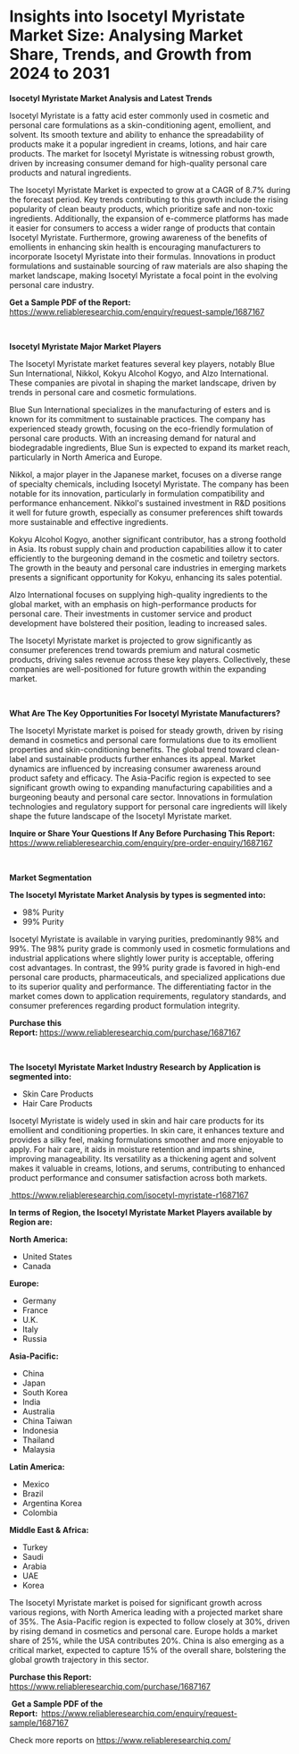 <p><h1>Insights into Isocetyl Myristate Market Size: Analysing Market Share, Trends, and Growth from 2024 to 2031</h1></p><p><strong>Isocetyl Myristate Market Analysis and Latest Trends</strong></p>
<p><p>Isocetyl Myristate is a fatty acid ester commonly used in cosmetic and personal care formulations as a skin-conditioning agent, emollient, and solvent. Its smooth texture and ability to enhance the spreadability of products make it a popular ingredient in creams, lotions, and hair care products. The market for Isocetyl Myristate is witnessing robust growth, driven by increasing consumer demand for high-quality personal care products and natural ingredients.</p><p>The Isocetyl Myristate Market is expected to grow at a CAGR of 8.7% during the forecast period. Key trends contributing to this growth include the rising popularity of clean beauty products, which prioritize safe and non-toxic ingredients. Additionally, the expansion of e-commerce platforms has made it easier for consumers to access a wider range of products that contain Isocetyl Myristate. Furthermore, growing awareness of the benefits of emollients in enhancing skin health is encouraging manufacturers to incorporate Isocetyl Myristate into their formulas. Innovations in product formulations and sustainable sourcing of raw materials are also shaping the market landscape, making Isocetyl Myristate a focal point in the evolving personal care industry.</p></p>
<p><strong>Get a Sample PDF of the Report:&nbsp;</strong> <a href="https://www.reliableresearchiq.com/enquiry/request-sample/1687167?utm_campaign=1082&utm_medium=2&utm_source=Github&utm_content=ia&utm_term=31122024&utm_id=isocetyl-myristate">https://www.reliableresearchiq.com/enquiry/request-sample/1687167</a></p>
<p>&nbsp;</p>
<p><strong>Isocetyl Myristate Major Market Players</strong></p>
<p><p>The Isocetyl Myristate market features several key players, notably Blue Sun International, Nikkol, Kokyu Alcohol Kogyo, and Alzo International. These companies are pivotal in shaping the market landscape, driven by trends in personal care and cosmetic formulations.</p><p>Blue Sun International specializes in the manufacturing of esters and is known for its commitment to sustainable practices. The company has experienced steady growth, focusing on the eco-friendly formulation of personal care products. With an increasing demand for natural and biodegradable ingredients, Blue Sun is expected to expand its market reach, particularly in North America and Europe.</p><p>Nikkol, a major player in the Japanese market, focuses on a diverse range of specialty chemicals, including Isocetyl Myristate. The company has been notable for its innovation, particularly in formulation compatibility and performance enhancement. Nikkol's sustained investment in R&D positions it well for future growth, especially as consumer preferences shift towards more sustainable and effective ingredients.</p><p>Kokyu Alcohol Kogyo, another significant contributor, has a strong foothold in Asia. Its robust supply chain and production capabilities allow it to cater efficiently to the burgeoning demand in the cosmetic and toiletry sectors. The growth in the beauty and personal care industries in emerging markets presents a significant opportunity for Kokyu, enhancing its sales potential.</p><p>Alzo International focuses on supplying high-quality ingredients to the global market, with an emphasis on high-performance products for personal care. Their investments in customer service and product development have bolstered their position, leading to increased sales.</p><p>The Isocetyl Myristate market is projected to grow significantly as consumer preferences trend towards premium and natural cosmetic products, driving sales revenue across these key players. Collectively, these companies are well-positioned for future growth within the expanding market.</p></p>
<p>&nbsp;</p>
<p><strong>What Are The Key Opportunities For Isocetyl Myristate Manufacturers?</strong></p>
<p><p>The Isocetyl Myristate market is poised for steady growth, driven by rising demand in cosmetics and personal care formulations due to its emollient properties and skin-conditioning benefits. The global trend toward clean-label and sustainable products further enhances its appeal. Market dynamics are influenced by increasing consumer awareness around product safety and efficacy. The Asia-Pacific region is expected to see significant growth owing to expanding manufacturing capabilities and a burgeoning beauty and personal care sector. Innovations in formulation technologies and regulatory support for personal care ingredients will likely shape the future landscape of the Isocetyl Myristate market.</p></p>
<p><strong>Inquire or Share Your Questions If Any Before Purchasing This Report:</strong> <a href="https://www.reliableresearchiq.com/enquiry/pre-order-enquiry/1687167?utm_campaign=1082&utm_medium=2&utm_source=Github&utm_content=ia&utm_term=31122024&utm_id=isocetyl-myristate">https://www.reliableresearchiq.com/enquiry/pre-order-enquiry/1687167</a></p>
<p>&nbsp;</p>
<p><strong>Market Segmentation</strong></p>
<p><strong>The Isocetyl Myristate Market Analysis by types is segmented into:</strong></p>
<p><ul><li>98% Purity</li><li>99% Purity</li></ul></p>
<p><p>Isocetyl Myristate is available in varying purities, predominantly 98% and 99%. The 98% purity grade is commonly used in cosmetic formulations and industrial applications where slightly lower purity is acceptable, offering cost advantages. In contrast, the 99% purity grade is favored in high-end personal care products, pharmaceuticals, and specialized applications due to its superior quality and performance. The differentiating factor in the market comes down to application requirements, regulatory standards, and consumer preferences regarding product formulation integrity.</p></p>
<p><strong>Purchase this Report:&nbsp;</strong><a href="https://www.reliableresearchiq.com/purchase/1687167?utm_campaign=1082&utm_medium=2&utm_source=Github&utm_content=ia&utm_term=31122024&utm_id=isocetyl-myristate">https://www.reliableresearchiq.com/purchase/1687167</a></p>
<p>&nbsp;</p>
<p><strong>The Isocetyl Myristate Market Industry Research by Application is segmented into:</strong></p>
<p><ul><li>Skin Care Products</li><li>Hair Care Products</li></ul></p>
<p><p>Isocetyl Myristate is widely used in skin and hair care products for its emollient and conditioning properties. In skin care, it enhances texture and provides a silky feel, making formulations smoother and more enjoyable to apply. For hair care, it aids in moisture retention and imparts shine, improving manageability. Its versatility as a thickening agent and solvent makes it valuable in creams, lotions, and serums, contributing to enhanced product performance and consumer satisfaction across both markets.</p></p>
<p><a href="https://www.reliableresearchiq.com/isocetyl-myristate-r1687167?utm_campaign=1082&utm_medium=2&utm_source=Github&utm_content=ia&utm_term=31122024&utm_id=isocetyl-myristate">&nbsp;https://www.reliableresearchiq.com/isocetyl-myristate-r1687167</a></p>
<p><strong>In terms of Region, the Isocetyl Myristate Market Players available by Region are:</strong></p>
<p>
    <p> <strong> North America: </strong>
        <ul>
            <li>United States</li>
            <li>Canada</li>
        </ul>
        </p> 
    <p> <strong> Europe: </strong>
        <ul>
            <li>Germany</li>
            <li>France</li>
            <li>U.K.</li>
            <li>Italy</li>
            <li>Russia</li>
        </ul>
        </p> 
    <p> <strong> Asia-Pacific: </strong>
        <ul>
            <li>China</li>
            <li>Japan</li>
            <li>South Korea</li>
            <li>India</li>
            <li>Australia</li>
            <li>China Taiwan</li>
            <li>Indonesia</li>
            <li>Thailand</li>
            <li>Malaysia</li>
        </ul>
        </p> 
    <p> <strong> Latin America: </strong>
        <ul>
            <li>Mexico</li>
            <li>Brazil</li>
            <li>Argentina Korea</li>
            <li>Colombia</li>
        </ul>
        </p> 
    <p> <strong> Middle East & Africa: </strong>
        <ul>
            <li>Turkey</li>
            <li>Saudi</li>
            <li>Arabia</li>
            <li>UAE</li>
            <li>Korea</li>
        </ul>
    </p>
    </p>
<p><p>The Isocetyl Myristate market is poised for significant growth across various regions, with North America leading with a projected market share of 35%. The Asia-Pacific region is expected to follow closely at 30%, driven by rising demand in cosmetics and personal care. Europe holds a market share of 25%, while the USA contributes 20%. China is also emerging as a critical market, expected to capture 15% of the overall share, bolstering the global growth trajectory in this sector.</p></p>
<p><strong>Purchase this Report: </strong><a href="https://www.reliableresearchiq.com/purchase/1687167?utm_campaign=1082&utm_medium=2&utm_source=Github&utm_content=ia&utm_term=31122024&utm_id=isocetyl-myristate">https://www.reliableresearchiq.com/purchase/1687167</a></p>
<p>&nbsp;<strong>Get a Sample PDF of the Report:&nbsp;&nbsp;</strong><a href="https://www.reliableresearchiq.com/enquiry/request-sample/1687167?utm_campaign=1082&utm_medium=2&utm_source=Github&utm_content=ia&utm_term=31122024&utm_id=isocetyl-myristate">https://www.reliableresearchiq.com/enquiry/request-sample/1687167</a></p>
<p><strong></strong></p>
<p>Check more reports on <a href="https://www.reliableresearchiq.com/?utm_campaign=1082&utm_medium=2&utm_source=Github&utm_content=ia&utm_term=31122024&utm_id=isocetyl-myristate">https://www.reliableresearchiq.com/</a></p>